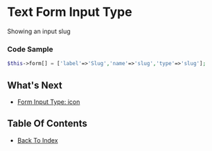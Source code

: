 
# Text Form Input Type
Showing an input slug

### Code Sample
```php
$this->form[] = ['label'=>'Slug','name'=>'slug','type'=>'slug'];
```

## What's Next
- [Form Input Type: icon](./form-icon.md)

## Table Of Contents
- [Back To Index](./index.md)
